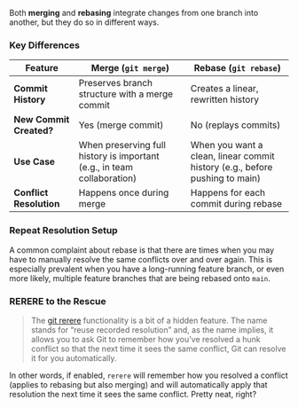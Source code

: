 Both **merging** and **rebasing** integrate changes from one branch into another, but they do so in different ways.

### Key Differences

| Feature                 | Merge (`git merge`)                                                     | Rebase (`git rebase`)                                                       |
| ----------------------- | ----------------------------------------------------------------------- | --------------------------------------------------------------------------- |
| **Commit History**      | Preserves branch structure with a merge commit                          | Creates a linear, rewritten history                                         |
| **New Commit Created?** | Yes (merge commit)                                                      | No (replays commits)                                                        |
| **Use Case**            | When preserving full history is important (e.g., in team collaboration) | When you want a clean, linear commit history (e.g., before pushing to main) |
| **Conflict Resolution** | Happens once during merge                                               | Happens for each commit during rebase                                       |

### Repeat Resolution Setup

A common complaint about rebase is that there are times when you may have to manually resolve the same conflicts over and over again. This is especially prevalent when you have a long-running feature branch, or even more likely, multiple feature branches that are being rebased onto `main`.

### RERERE to the Rescue

> The [git rerere](https://git-scm.com/book/en/v2/Git-Tools-Rerere) functionality is a bit of a hidden feature. The name stands for “reuse recorded resolution” and, as the name implies, it allows you to ask Git to remember how you’ve resolved a hunk conflict so that the next time it sees the same conflict, Git can resolve it for you automatically.

In other words, if enabled, `rerere` will remember how you resolved a conflict (applies to rebasing but also merging) and will automatically apply that resolution the next time it sees the same conflict. Pretty neat, right?